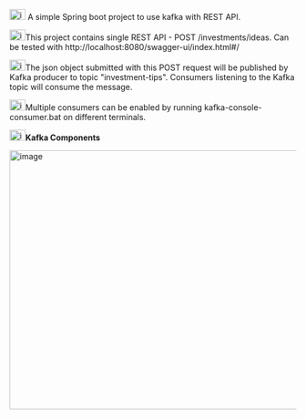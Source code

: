 <img width="28" height="19" alt="image" src="https://github.com/user-attachments/assets/42b45288-3b3e-4167-b102-3dc67d95fef4" /> A simple Spring boot project to use kafka with REST API.

<img width="28" height="19" alt="image" src="https://github.com/user-attachments/assets/42b45288-3b3e-4167-b102-3dc67d95fef4" />This project contains single REST API - POST /investments/ideas. Can be tested with http://localhost:8080/swagger-ui/index.html#/

<img width="28" height="19" alt="image" src="https://github.com/user-attachments/assets/42b45288-3b3e-4167-b102-3dc67d95fef4" />The json object submitted with this POST request will be published by Kafka producer to topic "investment-tips". Consumers listening to the Kafka topic will consume the message.

<img width="28" height="19" alt="image" src="https://github.com/user-attachments/assets/42b45288-3b3e-4167-b102-3dc67d95fef4" />Multiple consumers can be enabled by running kafka-console-consumer.bat on different terminals.

<img width="28" height="19" alt="image" src="https://github.com/user-attachments/assets/42b45288-3b3e-4167-b102-3dc67d95fef4" /><b>Kafka Components</b>

<img width="770" height="455" alt="image" src="https://github.com/user-attachments/assets/1fa8b0fa-fbdc-47d1-af8c-46341177f736" />
